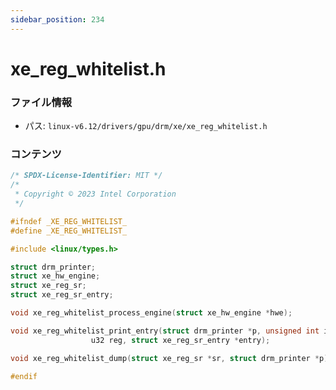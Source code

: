 ```yaml
---
sidebar_position: 234
---
```

# xe_reg_whitelist.h

### ファイル情報

- パス: `linux-v6.12/drivers/gpu/drm/xe/xe_reg_whitelist.h`

### コンテンツ

```h
/* SPDX-License-Identifier: MIT */
/*
 * Copyright © 2023 Intel Corporation
 */

#ifndef _XE_REG_WHITELIST_
#define _XE_REG_WHITELIST_

#include <linux/types.h>

struct drm_printer;
struct xe_hw_engine;
struct xe_reg_sr;
struct xe_reg_sr_entry;

void xe_reg_whitelist_process_engine(struct xe_hw_engine *hwe);

void xe_reg_whitelist_print_entry(struct drm_printer *p, unsigned int indent,
				  u32 reg, struct xe_reg_sr_entry *entry);

void xe_reg_whitelist_dump(struct xe_reg_sr *sr, struct drm_printer *p);

#endif

```
